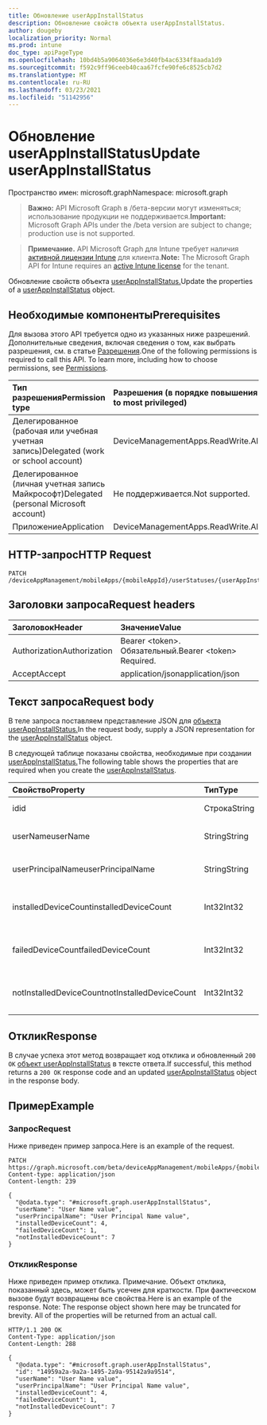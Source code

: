 ```yaml
---
title: Обновление userAppInstallStatus
description: Обновление свойств объекта userAppInstallStatus.
author: dougeby
localization_priority: Normal
ms.prod: intune
doc_type: apiPageType
ms.openlocfilehash: 10bd4b5a9064036e6e3d40fb4ac6334f8aada1d9
ms.sourcegitcommit: f592c9ff96ceeb40caa67fcfe90fe6c8525cb7d2
ms.translationtype: MT
ms.contentlocale: ru-RU
ms.lasthandoff: 03/23/2021
ms.locfileid: "51142956"
---
```

# <a name="update-userappinstallstatus"></a><span data-ttu-id="59949-103">Обновление userAppInstallStatus</span><span class="sxs-lookup"><span data-stu-id="59949-103">Update userAppInstallStatus</span></span>

<span data-ttu-id="59949-104">Пространство имен: microsoft.graph</span><span class="sxs-lookup"><span data-stu-id="59949-104">Namespace: microsoft.graph</span></span>

> <span data-ttu-id="59949-105">**Важно:** API Microsoft Graph в /бета-версии могут изменяться; использование продукции не поддерживается.</span><span class="sxs-lookup"><span data-stu-id="59949-105">**Important:** Microsoft Graph APIs under the /beta version are subject to change; production use is not supported.</span></span>

> <span data-ttu-id="59949-106">**Примечание.** API Microsoft Graph для Intune требует наличия [активной лицензии Intune](https://go.microsoft.com/fwlink/?linkid=839381) для клиента.</span><span class="sxs-lookup"><span data-stu-id="59949-106">**Note:** The Microsoft Graph API for Intune requires an [active Intune license](https://go.microsoft.com/fwlink/?linkid=839381) for the tenant.</span></span>

<span data-ttu-id="59949-107">Обновление свойств объекта [userAppInstallStatus.](../resources/intune-apps-userappinstallstatus.md)</span><span class="sxs-lookup"><span data-stu-id="59949-107">Update the properties of a [userAppInstallStatus](../resources/intune-apps-userappinstallstatus.md) object.</span></span>

## <a name="prerequisites"></a><span data-ttu-id="59949-108">Необходимые компоненты</span><span class="sxs-lookup"><span data-stu-id="59949-108">Prerequisites</span></span>
<span data-ttu-id="59949-p101">Для вызова этого API требуется одно из указанных ниже разрешений. Дополнительные сведения, включая сведения о том, как выбрать разрешения, см. в статье [Разрешения](/graph/permissions-reference).</span><span class="sxs-lookup"><span data-stu-id="59949-p101">One of the following permissions is required to call this API. To learn more, including how to choose permissions, see [Permissions](/graph/permissions-reference).</span></span>

|<span data-ttu-id="59949-111">Тип разрешения</span><span class="sxs-lookup"><span data-stu-id="59949-111">Permission type</span></span>|<span data-ttu-id="59949-112">Разрешения (в порядке повышения привилегий)</span><span class="sxs-lookup"><span data-stu-id="59949-112">Permissions (from least to most privileged)</span></span>|
|:---|:---|
|<span data-ttu-id="59949-113">Делегированное (рабочая или учебная учетная запись)</span><span class="sxs-lookup"><span data-stu-id="59949-113">Delegated (work or school account)</span></span>|<span data-ttu-id="59949-114">DeviceManagementApps.ReadWrite.All</span><span class="sxs-lookup"><span data-stu-id="59949-114">DeviceManagementApps.ReadWrite.All</span></span>|
|<span data-ttu-id="59949-115">Делегированное (личная учетная запись Майкрософт)</span><span class="sxs-lookup"><span data-stu-id="59949-115">Delegated (personal Microsoft account)</span></span>|<span data-ttu-id="59949-116">Не поддерживается.</span><span class="sxs-lookup"><span data-stu-id="59949-116">Not supported.</span></span>|
|<span data-ttu-id="59949-117">Приложение</span><span class="sxs-lookup"><span data-stu-id="59949-117">Application</span></span>|<span data-ttu-id="59949-118">DeviceManagementApps.ReadWrite.All</span><span class="sxs-lookup"><span data-stu-id="59949-118">DeviceManagementApps.ReadWrite.All</span></span>|

## <a name="http-request"></a><span data-ttu-id="59949-119">HTTP-запрос</span><span class="sxs-lookup"><span data-stu-id="59949-119">HTTP Request</span></span>
<!-- {
  "blockType": "ignored"
}
-->
``` http
PATCH /deviceAppManagement/mobileApps/{mobileAppId}/userStatuses/{userAppInstallStatusId}
```

## <a name="request-headers"></a><span data-ttu-id="59949-120">Заголовки запроса</span><span class="sxs-lookup"><span data-stu-id="59949-120">Request headers</span></span>
|<span data-ttu-id="59949-121">Заголовок</span><span class="sxs-lookup"><span data-stu-id="59949-121">Header</span></span>|<span data-ttu-id="59949-122">Значение</span><span class="sxs-lookup"><span data-stu-id="59949-122">Value</span></span>|
|:---|:---|
|<span data-ttu-id="59949-123">Authorization</span><span class="sxs-lookup"><span data-stu-id="59949-123">Authorization</span></span>|<span data-ttu-id="59949-124">Bearer &lt;token&gt;. Обязательный.</span><span class="sxs-lookup"><span data-stu-id="59949-124">Bearer &lt;token&gt; Required.</span></span>|
|<span data-ttu-id="59949-125">Accept</span><span class="sxs-lookup"><span data-stu-id="59949-125">Accept</span></span>|<span data-ttu-id="59949-126">application/json</span><span class="sxs-lookup"><span data-stu-id="59949-126">application/json</span></span>|

## <a name="request-body"></a><span data-ttu-id="59949-127">Текст запроса</span><span class="sxs-lookup"><span data-stu-id="59949-127">Request body</span></span>
<span data-ttu-id="59949-128">В теле запроса поставляем представление JSON для [объекта userAppInstallStatus.](../resources/intune-apps-userappinstallstatus.md)</span><span class="sxs-lookup"><span data-stu-id="59949-128">In the request body, supply a JSON representation for the [userAppInstallStatus](../resources/intune-apps-userappinstallstatus.md) object.</span></span>

<span data-ttu-id="59949-129">В следующей таблице показаны свойства, необходимые при создании [userAppInstallStatus.](../resources/intune-apps-userappinstallstatus.md)</span><span class="sxs-lookup"><span data-stu-id="59949-129">The following table shows the properties that are required when you create the [userAppInstallStatus](../resources/intune-apps-userappinstallstatus.md).</span></span>

|<span data-ttu-id="59949-130">Свойство</span><span class="sxs-lookup"><span data-stu-id="59949-130">Property</span></span>|<span data-ttu-id="59949-131">Тип</span><span class="sxs-lookup"><span data-stu-id="59949-131">Type</span></span>|<span data-ttu-id="59949-132">Описание</span><span class="sxs-lookup"><span data-stu-id="59949-132">Description</span></span>|
|:---|:---|:---|
|<span data-ttu-id="59949-133">id</span><span class="sxs-lookup"><span data-stu-id="59949-133">id</span></span>|<span data-ttu-id="59949-134">Строка</span><span class="sxs-lookup"><span data-stu-id="59949-134">String</span></span>|<span data-ttu-id="59949-135">Ключ объекта.</span><span class="sxs-lookup"><span data-stu-id="59949-135">Key of the entity.</span></span>|
|<span data-ttu-id="59949-136">userName</span><span class="sxs-lookup"><span data-stu-id="59949-136">userName</span></span>|<span data-ttu-id="59949-137">String</span><span class="sxs-lookup"><span data-stu-id="59949-137">String</span></span>|<span data-ttu-id="59949-138">Имя пользователя.</span><span class="sxs-lookup"><span data-stu-id="59949-138">User name.</span></span>|
|<span data-ttu-id="59949-139">userPrincipalName</span><span class="sxs-lookup"><span data-stu-id="59949-139">userPrincipalName</span></span>|<span data-ttu-id="59949-140">String</span><span class="sxs-lookup"><span data-stu-id="59949-140">String</span></span>|<span data-ttu-id="59949-141">Имя главного пользователя.</span><span class="sxs-lookup"><span data-stu-id="59949-141">User Principal Name.</span></span>|
|<span data-ttu-id="59949-142">installedDeviceCount</span><span class="sxs-lookup"><span data-stu-id="59949-142">installedDeviceCount</span></span>|<span data-ttu-id="59949-143">Int32</span><span class="sxs-lookup"><span data-stu-id="59949-143">Int32</span></span>|<span data-ttu-id="59949-144">Количество установленных устройств.</span><span class="sxs-lookup"><span data-stu-id="59949-144">Installed Device Count.</span></span>|
|<span data-ttu-id="59949-145">failedDeviceCount</span><span class="sxs-lookup"><span data-stu-id="59949-145">failedDeviceCount</span></span>|<span data-ttu-id="59949-146">Int32</span><span class="sxs-lookup"><span data-stu-id="59949-146">Int32</span></span>|<span data-ttu-id="59949-147">Количество устройств со сбоями.</span><span class="sxs-lookup"><span data-stu-id="59949-147">Failed Device Count.</span></span>|
|<span data-ttu-id="59949-148">notInstalledDeviceCount</span><span class="sxs-lookup"><span data-stu-id="59949-148">notInstalledDeviceCount</span></span>|<span data-ttu-id="59949-149">Int32</span><span class="sxs-lookup"><span data-stu-id="59949-149">Int32</span></span>|<span data-ttu-id="59949-150">Количество не установленных устройств.</span><span class="sxs-lookup"><span data-stu-id="59949-150">Not installed device count.</span></span>|



## <a name="response"></a><span data-ttu-id="59949-151">Отклик</span><span class="sxs-lookup"><span data-stu-id="59949-151">Response</span></span>
<span data-ttu-id="59949-152">В случае успеха этот метод возвращает код отклика и обновленный `200 OK` [объект userAppInstallStatus](../resources/intune-apps-userappinstallstatus.md) в тексте ответа.</span><span class="sxs-lookup"><span data-stu-id="59949-152">If successful, this method returns a `200 OK` response code and an updated [userAppInstallStatus](../resources/intune-apps-userappinstallstatus.md) object in the response body.</span></span>

## <a name="example"></a><span data-ttu-id="59949-153">Пример</span><span class="sxs-lookup"><span data-stu-id="59949-153">Example</span></span>

### <a name="request"></a><span data-ttu-id="59949-154">Запрос</span><span class="sxs-lookup"><span data-stu-id="59949-154">Request</span></span>
<span data-ttu-id="59949-155">Ниже приведен пример запроса.</span><span class="sxs-lookup"><span data-stu-id="59949-155">Here is an example of the request.</span></span>
``` http
PATCH https://graph.microsoft.com/beta/deviceAppManagement/mobileApps/{mobileAppId}/userStatuses/{userAppInstallStatusId}
Content-type: application/json
Content-length: 239

{
  "@odata.type": "#microsoft.graph.userAppInstallStatus",
  "userName": "User Name value",
  "userPrincipalName": "User Principal Name value",
  "installedDeviceCount": 4,
  "failedDeviceCount": 1,
  "notInstalledDeviceCount": 7
}
```

### <a name="response"></a><span data-ttu-id="59949-156">Отклик</span><span class="sxs-lookup"><span data-stu-id="59949-156">Response</span></span>
<span data-ttu-id="59949-p102">Ниже приведен пример отклика. Примечание. Объект отклика, показанный здесь, может быть усечен для краткости. При фактическом вызове будут возвращены все свойства.</span><span class="sxs-lookup"><span data-stu-id="59949-p102">Here is an example of the response. Note: The response object shown here may be truncated for brevity. All of the properties will be returned from an actual call.</span></span>
``` http
HTTP/1.1 200 OK
Content-Type: application/json
Content-Length: 288

{
  "@odata.type": "#microsoft.graph.userAppInstallStatus",
  "id": "14959a2a-9a2a-1495-2a9a-95142a9a9514",
  "userName": "User Name value",
  "userPrincipalName": "User Principal Name value",
  "installedDeviceCount": 4,
  "failedDeviceCount": 1,
  "notInstalledDeviceCount": 7
}
```




